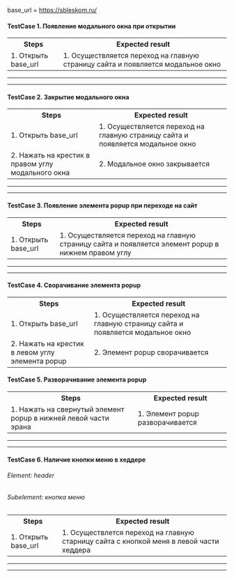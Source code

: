 base_url = https://sbleskom.ru/

#### TestCase 1. Появление модального окна при открытии
<table>
    <tr>
        <th>Steps</th>
        <th>Expected result</th>
    </tr>
    <tr>
        <td>1. Открыть base_url </td>
        <td>1. Осуществляется переход на главную страницу сайта и появляется модальное окно</td>
    </tr>
</table>

___
___

#### TestCase 2. Закрытие модального окна
<table>
    <tr>
        <th>Steps</th>
        <th>Expected result</th>
    </tr>
    <tr>
        <td>1. Открыть base_url </td>
        <td>1. Осуществляется переход на главную страницу сайта и появляется модальное окно</td>
    </tr>
    <tr>
        <td>2. Нажать на крестик в правом углу модального окна </td>
        <td>2. Модальное окно закрывается</td>
    </tr>
</table>

___
___

#### TestCase 3. Появление элемента popup при переходе на сайт
<table>
    <tr>
        <th>Steps</th>
        <th>Expected result</th>
    </tr>
    <tr>
        <td>1. Открыть base_url </td>
        <td>1. Осуществляется переход на главную страницу сайта и появляется элемент popup в нижнем правом углу</td>
    </tr>
</table>

___
___

#### TestCase 4. Сворачивание элемента popup
<table>
    <tr>
        <th>Steps</th>
        <th>Expected result</th>
    </tr>
    <tr>
        <td>1. Открыть base_url </td>
        <td>1. Осуществляется переход на главную страницу сайта и появляется модальное окно</td>
    </tr>
    <tr>
        <td>2. Нажать на крестик в левом углу элемента popup</td>
        <td>2. Элемент popup сворачивается</td>
    </tr>
</table>

#### TestCase 5. Разворачивание элемента popup
<table>
    <tr>
        <th>Steps</th>
        <th>Expected result</th>
    </tr>
    <tr>
        <td>1. Нажать на свернутый элемент popup в нижней левой части эрана</td>
        <td>1. Элемент popup разворачивается</td>
    </tr>
</table>

___
___

#### TestCase 6. Наличие кнопки меню в хеддере
###### Element: header
###### Subelement: кнопка меню
<table>
    <tr>
        <th>Steps</th>
        <th>Expected result</th>
    </tr>
    <tr>
        <td>1. Открыть base_url </td>
        <td>1. Осуществлется переход на главную старницу сайта с кнопкой меня в левой части хеддера</td>
    </tr>
</table>

___
___

